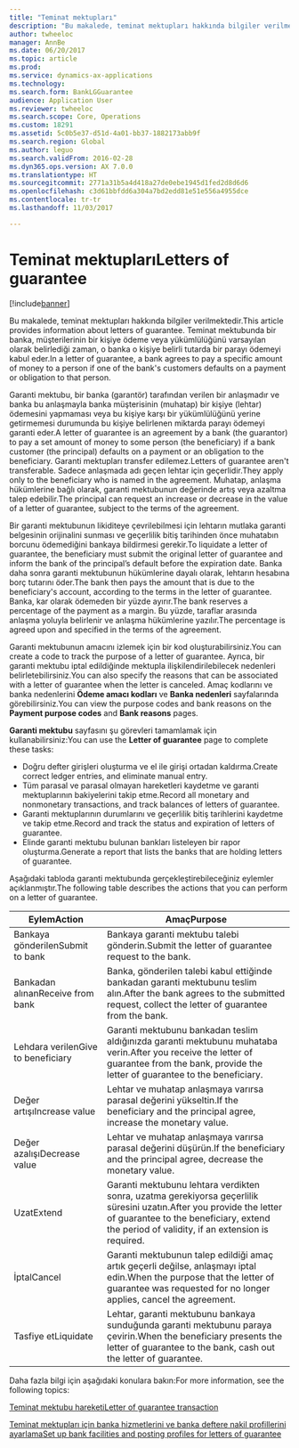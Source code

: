 ```yaml
---
title: "Teminat mektupları"
description: "Bu makalede, teminat mektupları hakkında bilgiler verilmektedir. Teminat mektubunda bir banka, müşterilerinin bir kişiye ödeme veya yükümlülüğünü varsayılan olarak belirlediği zaman, o banka o kişiye belirli tutarda bir parayı ödemeyi kabul eder."
author: twheeloc
manager: AnnBe
ms.date: 06/20/2017
ms.topic: article
ms.prod: 
ms.service: dynamics-ax-applications
ms.technology: 
ms.search.form: BankLGGuarantee
audience: Application User
ms.reviewer: twheeloc
ms.search.scope: Core, Operations
ms.custom: 18291
ms.assetid: 5c0b5e37-d51d-4a01-bb37-1882173abb9f
ms.search.region: Global
ms.author: leguo
ms.search.validFrom: 2016-02-28
ms.dyn365.ops.version: AX 7.0.0
ms.translationtype: HT
ms.sourcegitcommit: 2771a31b5a4d418a27de0ebe1945d1fed2d8d6d6
ms.openlocfilehash: c3d61bbfdd6a304a7bd2edd81e51e556a4955dce
ms.contentlocale: tr-tr
ms.lasthandoff: 11/03/2017

---
```


# <a name="letters-of-guarantee"></a><span data-ttu-id="d857c-104">Teminat mektupları</span><span class="sxs-lookup"><span data-stu-id="d857c-104">Letters of guarantee</span></span>

[!include[banner](../includes/banner.md)]


<span data-ttu-id="d857c-105">Bu makalede, teminat mektupları hakkında bilgiler verilmektedir.</span><span class="sxs-lookup"><span data-stu-id="d857c-105">This article provides information about letters of guarantee.</span></span> <span data-ttu-id="d857c-106">Teminat mektubunda bir banka, müşterilerinin bir kişiye ödeme veya yükümlülüğünü varsayılan olarak belirlediği zaman, o banka o kişiye belirli tutarda bir parayı ödemeyi kabul eder.</span><span class="sxs-lookup"><span data-stu-id="d857c-106">In a letter of guarantee, a bank agrees to pay a specific amount of money to a person if one of the bank's customers defaults on a payment or obligation to that person.</span></span> 

<span data-ttu-id="d857c-107">Garanti mektubu, bir banka (garantör) tarafından verilen bir anlaşmadır ve banka bu anlaşmayla banka müşterisinin (muhatap) bir kişiye (lehtar) ödemesini yapmaması veya bu kişiye karşı bir yükümlülüğünü yerine getirmemesi durumunda bu kişiye belirlenen miktarda parayı ödemeyi garanti eder.</span><span class="sxs-lookup"><span data-stu-id="d857c-107">A letter of guarantee is an agreement by a bank (the guarantor) to pay a set amount of money to some person (the beneficiary) if a bank customer (the principal) defaults on a payment or an obligation to the beneficiary.</span></span> <span data-ttu-id="d857c-108">Garanti mektupları transfer edilemez.</span><span class="sxs-lookup"><span data-stu-id="d857c-108">Letters of guarantee aren't transferable.</span></span> <span data-ttu-id="d857c-109">Sadece anlaşmada adı geçen lehtar için geçerlidir.</span><span class="sxs-lookup"><span data-stu-id="d857c-109">They apply only to the beneficiary who is named in the agreement.</span></span> <span data-ttu-id="d857c-110">Muhatap, anlaşma hükümlerine bağlı olarak, garanti mektubunun değerinde artış veya azaltma talep edebilir.</span><span class="sxs-lookup"><span data-stu-id="d857c-110">The principal can request an increase or decrease in the value of a letter of guarantee, subject to the terms of the agreement.</span></span> 

<span data-ttu-id="d857c-111">Bir garanti mektubunun likiditeye çevrilebilmesi için lehtarın mutlaka garanti belgesinin orijinalini sunması ve geçerlilik bitiş tarihinden önce muhatabın borcunu ödemediğini bankaya bildirmesi gerekir.</span><span class="sxs-lookup"><span data-stu-id="d857c-111">To liquidate a letter of guarantee, the beneficiary must submit the original letter of guarantee and inform the bank of the principal’s default before the expiration date.</span></span> <span data-ttu-id="d857c-112">Banka daha sonra garanti mektubunun hükümlerine dayalı olarak, lehtarın hesabına borç tutarını öder.</span><span class="sxs-lookup"><span data-stu-id="d857c-112">The bank then pays the amount that is due to the beneficiary's account, according to the terms in the letter of guarantee.</span></span> <span data-ttu-id="d857c-113">Banka, kar olarak ödemeden bir yüzde ayırır.</span><span class="sxs-lookup"><span data-stu-id="d857c-113">The bank reserves a percentage of the payment as a margin.</span></span> <span data-ttu-id="d857c-114">Bu yüzde, taraflar arasında anlaşma yoluyla belirlenir ve anlaşma hükümlerine yazılır.</span><span class="sxs-lookup"><span data-stu-id="d857c-114">The percentage is agreed upon and specified in the terms of the agreement.</span></span> 

<span data-ttu-id="d857c-115">Garanti mektubunun amacını izlemek için bir kod oluşturabilirsiniz.</span><span class="sxs-lookup"><span data-stu-id="d857c-115">You can create a code to track the purpose of a letter of guarantee.</span></span> <span data-ttu-id="d857c-116">Ayrıca, bir garanti mektubu iptal edildiğinde mektupla ilişkilendirilebilecek nedenleri belirletebilirsiniz.</span><span class="sxs-lookup"><span data-stu-id="d857c-116">You can also specify the reasons that can be associated with a letter of guarantee when the letter is canceled.</span></span> <span data-ttu-id="d857c-117">Amaç kodlarını ve banka nedenlerini **Ödeme amacı kodları** ve **Banka nedenleri** sayfalarında görebilirsiniz.</span><span class="sxs-lookup"><span data-stu-id="d857c-117">You can view the purpose codes and bank reasons on the **Payment purpose codes** and **Bank reasons** pages.</span></span> 

<span data-ttu-id="d857c-118">**Garanti mektubu** sayfasını şu görevleri tamamlamak için kullanabilirsiniz:</span><span class="sxs-lookup"><span data-stu-id="d857c-118">You can use the **Letter of guarantee** page to complete these tasks:</span></span>

-   <span data-ttu-id="d857c-119">Doğru defter girişleri oluşturma ve el ile girişi ortadan kaldırma.</span><span class="sxs-lookup"><span data-stu-id="d857c-119">Create correct ledger entries, and eliminate manual entry.</span></span>
-   <span data-ttu-id="d857c-120">Tüm parasal ve parasal olmayan hareketleri kaydetme ve garanti mektuplarının bakiyelerini takip etme.</span><span class="sxs-lookup"><span data-stu-id="d857c-120">Record all monetary and nonmonetary transactions, and track balances of letters of guarantee.</span></span>
-   <span data-ttu-id="d857c-121">Garanti mektuplarının durumlarını ve geçerlilik bitiş tarihlerini kaydetme ve takip etme.</span><span class="sxs-lookup"><span data-stu-id="d857c-121">Record and track the status and expiration of letters of guarantee.</span></span>
-   <span data-ttu-id="d857c-122">Elinde garanti mektubu bulunan bankları listeleyen bir rapor oluşturma.</span><span class="sxs-lookup"><span data-stu-id="d857c-122">Generate a report that lists the banks that are holding letters of guarantee.</span></span>

<span data-ttu-id="d857c-123">Aşağıdaki tabloda garanti mektubunda gerçekleştirebileceğiniz eylemler açıklanmıştır.</span><span class="sxs-lookup"><span data-stu-id="d857c-123">The following table describes the actions that you can perform on a letter of guarantee.</span></span>

| <span data-ttu-id="d857c-124">Eylem</span><span class="sxs-lookup"><span data-stu-id="d857c-124">Action</span></span>              | <span data-ttu-id="d857c-125">Amaç</span><span class="sxs-lookup"><span data-stu-id="d857c-125">Purpose</span></span>                                                                                                                   |
|---------------------|---------------------------------------------------------------------------------------------------------------------------|
| <span data-ttu-id="d857c-126">Bankaya gönderilen</span><span class="sxs-lookup"><span data-stu-id="d857c-126">Submit to bank</span></span>      | <span data-ttu-id="d857c-127">Bankaya garanti mektubu talebi gönderin.</span><span class="sxs-lookup"><span data-stu-id="d857c-127">Submit the letter of guarantee request to the bank.</span></span>                                                                       |
| <span data-ttu-id="d857c-128">Bankadan alınan</span><span class="sxs-lookup"><span data-stu-id="d857c-128">Receive from bank</span></span>   | <span data-ttu-id="d857c-129">Banka, gönderilen talebi kabul ettiğinde bankadan garanti mektubunu teslim alın.</span><span class="sxs-lookup"><span data-stu-id="d857c-129">After the bank agrees to the submitted request, collect the letter of guarantee from the bank.</span></span>                            |
| <span data-ttu-id="d857c-130">Lehdara verilen</span><span class="sxs-lookup"><span data-stu-id="d857c-130">Give to beneficiary</span></span> | <span data-ttu-id="d857c-131">Garanti mektubunu bankadan teslim aldığınızda garanti mektubunu muhataba verin.</span><span class="sxs-lookup"><span data-stu-id="d857c-131">After you receive the letter of guarantee from the bank, provide the letter of guarantee to the beneficiary.</span></span>              |
| <span data-ttu-id="d857c-132">Değer artışı</span><span class="sxs-lookup"><span data-stu-id="d857c-132">Increase value</span></span>      | <span data-ttu-id="d857c-133">Lehtar ve muhatap anlaşmaya varırsa parasal değerini yükseltin.</span><span class="sxs-lookup"><span data-stu-id="d857c-133">If the beneficiary and the principal agree, increase the monetary value.</span></span>                                                  |
| <span data-ttu-id="d857c-134">Değer azalışı</span><span class="sxs-lookup"><span data-stu-id="d857c-134">Decrease value</span></span>      | <span data-ttu-id="d857c-135">Lehtar ve muhatap anlaşmaya varırsa parasal değerini düşürün.</span><span class="sxs-lookup"><span data-stu-id="d857c-135">If the beneficiary and the principal agree, decrease the monetary value.</span></span>                                                  |
| <span data-ttu-id="d857c-136">Uzat</span><span class="sxs-lookup"><span data-stu-id="d857c-136">Extend</span></span>              | <span data-ttu-id="d857c-137">Garanti mektubunu lehtara verdikten sonra, uzatma gerekiyorsa geçerlilik süresini uzatın.</span><span class="sxs-lookup"><span data-stu-id="d857c-137">After you provide the letter of guarantee to the beneficiary, extend the period of validity, if an extension is required.</span></span> |
| <span data-ttu-id="d857c-138">İptal</span><span class="sxs-lookup"><span data-stu-id="d857c-138">Cancel</span></span>              | <span data-ttu-id="d857c-139">Garanti mektubunun talep edildiği amaç artık geçerli değilse, anlaşmayı iptal edin.</span><span class="sxs-lookup"><span data-stu-id="d857c-139">When the purpose that the letter of guarantee was requested for no longer applies, cancel the agreement.</span></span>                  |
| <span data-ttu-id="d857c-140">Tasfiye et</span><span class="sxs-lookup"><span data-stu-id="d857c-140">Liquidate</span></span>           | <span data-ttu-id="d857c-141">Lehtar, garanti mektubunu bankaya sunduğunda garanti mektubunu paraya çevirin.</span><span class="sxs-lookup"><span data-stu-id="d857c-141">When the beneficiary presents the letter of guarantee to the bank, cash out the letter of guarantee.</span></span>                      |


<span data-ttu-id="d857c-142">Daha fazla bilgi için aşağıdaki konulara bakın:</span><span class="sxs-lookup"><span data-stu-id="d857c-142">For more information, see the following topics:</span></span>

[<span data-ttu-id="d857c-143">Teminat mektubu hareketi</span><span class="sxs-lookup"><span data-stu-id="d857c-143">Letter of guarantee transaction</span></span>](tasks/letter-guarantee-transaction.md)

[<span data-ttu-id="d857c-144">Teminat mektupları için banka hizmetlerini ve banka deftere nakil profillerini ayarlama</span><span class="sxs-lookup"><span data-stu-id="d857c-144">Set up bank facilities and posting profiles for letters of guarantee</span></span>](tasks/set-up-bank-facilities-posting-profiles.md)



